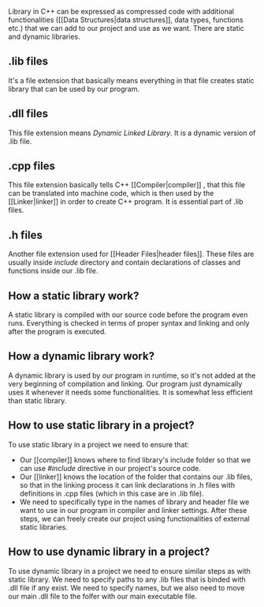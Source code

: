Library in C++ can be expressed as compressed code with additional functionalities ([[Data Structures|data structures]], data types, functions etc.) that we can add to our project and use as we want.  There are static and dynamic libraries.

## .lib files
It's a file extension that basically means everything in that file creates static library that can be used by our program.

## .dll files
This file extension means *Dynamic Linked Library*. It is a dynamic version of .lib file.

## .cpp files
This file extension basically tells C++ [[Compiler|compiler]] , that this file can be translated into machine code, which is then used by the [[Linker|linker]] in order to create C++ program. It is essential part of  .lib files.

## .h files
Another file extension used for [[Header Files|header files]]. These files are usually inside *include* directory and contain declarations of classes and functions inside our .lib file.

## How a static library work?
A static library is compiled with our source code before the program even runs. Everything is checked in terms of proper syntax and linking and only after the program is executed.

## How a dynamic library work?
A dynamic library is used by our program in runtime, so it's not added at the very beginning of compilation and linking. Our program just dynamically uses it whenever it needs some functionalities. It is somewhat less efficient than static library.

## How to use static library in a project?
To use static library in a project we need to ensure that:
- Our [[compiler]] knows where to find library's include folder so that we can use *#include* directive in our project's source code. 
- Our [[linker]] knows the location of the folder that contains our .lib files, so that in the linking process it can link declarations in .h files with definitions in .cpp files (which in this case are in .lib file).
- We need to specifically type in the names of library and header file we want to use in our program in compiler and linker settings.
After these steps, we can freely create our project using functionalities of external static libraries.

## How to use dynamic library in a project?
To use dynamic library in a project we need to ensure similar steps as with static library. We need to specify paths to any .lib files that is binded with .dll file if any exist. We need to specify names, but we also need to move our main .dll file to the folfer with our main executable file.